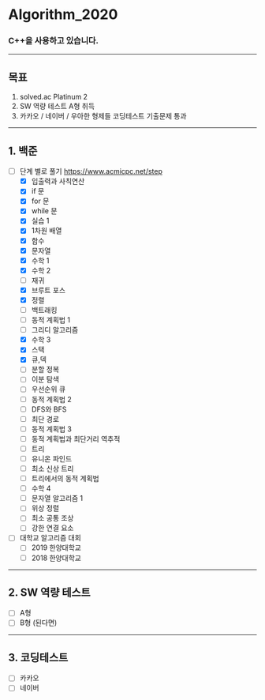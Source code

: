 # Algorithm_2020 
### C++을 사용하고 있습니다.
---------------------
## 목표
1. solved.ac Platinum 2
2. SW 역량 테스트 A형 취득
3. 카카오 / 네이버 / 우아한 형제들 코딩테스트 기출문제 통과
-----------------------
## 1. 백준
- [ ] 단계 별로 풀기 https://www.acmicpc.net/step
	- [x] 입출력과 사칙연산
	- [x] if 문
	- [x] for 문
	- [x] while 문
	- [x] 실습 1
	- [x] 1차원 배열
	- [x] 함수
	- [x] 문자열
	- [x] 수학 1
	- [x] 수학 2
	- [ ] 재귀
	- [x] 브루트 포스
	- [x] 정렬
	- [ ] 백트래킹
	- [ ] 동적 계획법 1
	- [ ] 그리디 알고리즘
	- [x] 수학 3
	- [x] 스택
	- [x] 큐,덱
	- [ ] 분할 정복
	- [ ] 이분 탐색
	- [ ] 우선순위 큐
	- [ ] 동적 계획법 2
	- [ ] DFS와 BFS
	- [ ] 최단 경로
	- [ ] 동적 계획법 3
	- [ ] 동적 계획법과 최단거리 역추적
	- [ ] 트리
	- [ ] 유니온 파인드
	- [ ] 최소 신상 트리
	- [ ] 트리에서의 동적 계획법
	- [ ] 수학 4
	- [ ] 문자열 알고리즘 1
	- [ ] 위상 정렬
	- [ ] 최소 공통 조상
	- [ ] 강한 연결 요소
- [ ] 대학교 알고리즘 대회
	- [ ] 2019 한양대학교
	- [ ] 2018 한양대학교
 -------------------------
 ## 2. SW 역량 테스트
- [ ] A형
- [ ] B형 (된다면)
---------------------------
## 3. 코딩테스트
- [ ] 카카오
- [ ] 네이버